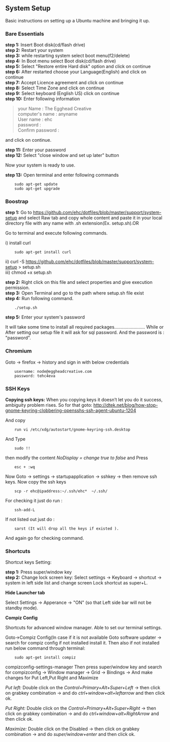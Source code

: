 ## System Setup
Basic instructions on setting up a Ubuntu machine and bringing it up.

### Bare Essentials


**step 1:** Insert Boot disk(cd/flash drive)       
**step 2:** Restart your system       
**step 3:** while restarting system select boot menu(f2/delete)       
**step 4:** In Boot menu select Boot disk(cd/flash drive)      
**step 5:** Select "Restore entire Hard disk" option and click on continue          
**step 6:** After restarted choose your Language(English) and click on continue        
**step 7:** Accept Licence agreement and click on continue      
**step 8:** Select Time Zone and click on continue      
**step 9:** Select keyboard (English US) click on continue   
**step 10:** Enter following information 
                          
> your Name              : The Egghead Creative   
computer's name            : anyname                                 
User name		: ehc                                        
password		:                            
Confirm password	: 
                                  
and click on continue.

**step 11:** Enter your password                                            
**step 12:** Select "close window and set up later" button

Now your system is ready to use.

**step 13:** Open terminal and enter following commands

        sudo apt-get update
        sudo apt-get upgrade

### Boostrap
**step 1:**  Go to https://github.com/ehc/dotfiles/blob/master/support/system-setup and select Raw tab and copy whole content and paste it in your local directory file with any name with .sh extension(Ex. setup.sh).OR

Go to terminal and execute following commands.

i) install curl
    
        sudo apt-get install curl
    
ii) curl -S https://github.com/ehc/dotfiles/blob/master/support/system-setup > setup.sh                
iii) chmod +x setup.sh


**step 2:** Right click on this file and select properties and give execution permission.   
**step 3:** Open Terminal and go to the path where setup.sh file exist   
**step 4:** Run following command. 
  
        ./setup.sh 
   
**step 5:** Enter your system's password

It will take some time to install all required packages…………………… 
While or After setting our setup file it will ask for sql password. And the password is : "password".

### Chromium
Goto -> firefox -> history and sign in with below credentials	

        username: node@eggheadcreative.com 
        password: tehc4eva
    

### SSH Keys

**Copying ssh keys:**
When you copying keys it doesn’t let you do it success, ambiguity problem rises. So for that 
goto: http://dtek.net/blog/how-stop-gnome-keyring-clobbering-opensshs-ssh-agent-ubuntu-1204
    
And copy

        run vi /etc/xdg/autostart/gnome-keyring-ssh.desktop
    
And Type

        sudo !!  

then modify the content *NoDisplay  = change true to false* and Press 

        esc + :wq

Now Goto -> settings -> startupapplication -> sshkey -> then remove ssh keys. Now copy the ssh keys 

        scp -r ehc@ipaddress:~/.ssh/ehc*  ~/.ssh/

For checking it just do run :   

        ssh-add-L 
    
If not listed out just do :	

        sarst (It will drop all the keys if existed ).  

And again go for checking command.

### Shortcuts

Shortcut keys Setting:

**step 1:** Press super/window key   
**step 2:** Change lock screen key: Select settings -> Keyboard -> shortcut -> system in left side list and change screen Lock shortcut as super+L.

**Hide Launcher tab**
 
Select Settings -> Apperance -> "ON" (so that Left side bar will not be standby mode).

**Compiz Config** 

Shortcuts for advanced window manager. Able to set our terminal settings.

Goto->Compiz Config(In case if it is not available Goto software updater -> search for compiz config if not installed install it. Then also if not installed run below command through terminal: 

        sudo apt-get install compiz

compizconfig-settings-manager 
Then press super/window key and search for compizconfig -> Window manager -> Grid -> Bindings -> And make changes for Put Left,Put Right and Maximize

*Put left:* Double click on the *Control+Primary+Alt+Super+Left* -> then click on grabkey combination -> and do *ctrl+window+alt+leftarrow* and then click ok.

*Put Right:* Double click on the *Control+Primary+Alt+Super+Right* -> then click on grabkey combination -> and do *ctrl+window+alt+RightArrow* and then click ok.

*Maximize:* Double click on the Disabled -> then click on grabkey combination -> and do *super/window+enter*  and then click ok.

